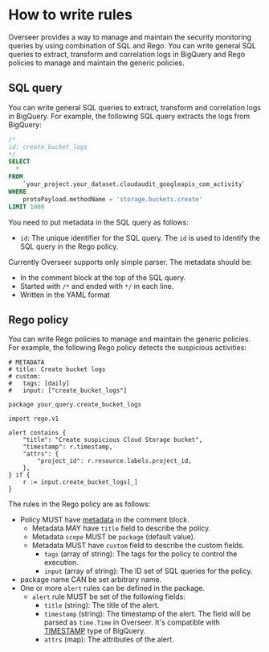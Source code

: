 # How to write rules

Overseer provides a way to manage and maintain the security monitoring queries by using combination of SQL and Rego. You can write general SQL queries to extract, transform and correlation logs in BigQuery and Rego policies to manage and maintain the generic policies.

## SQL query

You can write general SQL queries to extract, transform and correlation logs in BigQuery. For example, the following SQL query extracts the logs from BigQuery:

```sql
/*
id: create_bucket_logs
*/
SELECT
  *
FROM
    `your_project.your_dataset.cloudaudit_googleapis_com_activity`
WHERE
    protoPayload.methodName = 'storage.buckets.create'
LIMIT 1000
```

You need to put metadata in the SQL query as follows:

- `id`: The unique identifier for the SQL query. The `id` is used to identify the SQL query in the Rego policy.

Currently Overseer supports only simple parser. The metadata should be:

- In the comment block at the top of the SQL query.
- Started with `/*` and ended with `*/` in each line.
- Written in the YAML format

## Rego policy

You can write Rego policies to manage and maintain the generic policies. For example, the following Rego policy detects the suspicious activities:

```rego
# METADATA
# title: Create bucket logs
# custom:
#   tags: [daily]
#   input: ["create_bucket_logs"]

package your_query.create_bucket_logs

import rego.v1

alert contains {
    "title": "Create suspicious Cloud Storage bucket",
    "timestamp": r.timestamp,
    "attrs": {
        "project_id": r.resource.labels.project_id,
    },
} if {
    r := input.create_bucket_logs[_]
}
```

The rules in the Rego policy are as follows:

- Policy MUST have [metadata](https://www.openpolicyagent.org/docs/latest/policy-language/#metadata) in the comment block.
  - Metadata MAY have `title` field to describe the policy.
  - Metadata `scope` MUST be `package` (default value).
  - Metadata MUST have `custom` field to describe the custom fields.
    - `tags` (array of string): The tags for the policy to control the execution.
    - `input` (array of string): The ID set of SQL queries for the policy.
- package name CAN be set arbitrary name.
- One or more `alert` rules can be defined in the package.
  - `alert` rule MUST be set of the following fields:
    - `title` (string): The title of the alert.
    - `timestamp` (string): The timestamp of the alert. The field will be parsed as `time.Time` in Overseer. It's compatible with [TIMESTAMP](https://cloud.google.com/bigquery/docs/reference/standard-sql/data-types#timestamp_type) type of BigQuery.
    - `attrs` (map): The attributes of the alert.
